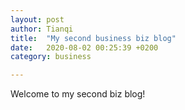 ```yaml
---
layout: post
author: Tianqi
title:  "My second business biz blog"
date:   2020-08-02 00:25:39 +0200
category: business

---
```

Welcome to my second biz blog!